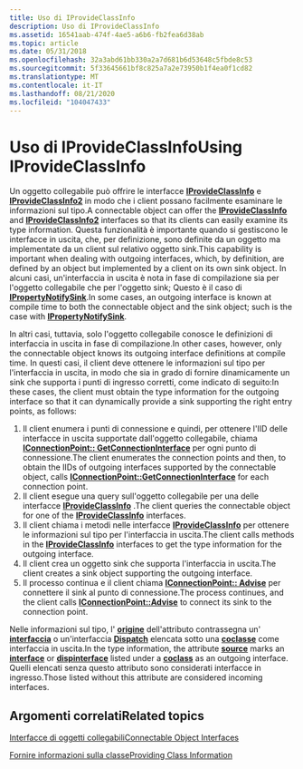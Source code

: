 ```yaml
---
title: Uso di IProvideClassInfo
description: Uso di IProvideClassInfo
ms.assetid: 16541aab-474f-4ae5-a6b6-fb2fea6d38ab
ms.topic: article
ms.date: 05/31/2018
ms.openlocfilehash: 32a3abd61bb330a2a7d681b6d53648c5fbde8c53
ms.sourcegitcommit: 5f33645661bf8c825a7a2e73950b1f4ea0f1cd82
ms.translationtype: MT
ms.contentlocale: it-IT
ms.lasthandoff: 08/21/2020
ms.locfileid: "104047433"
---
```

# <a name="using-iprovideclassinfo"></a><span data-ttu-id="06858-103">Uso di IProvideClassInfo</span><span class="sxs-lookup"><span data-stu-id="06858-103">Using IProvideClassInfo</span></span>

<span data-ttu-id="06858-104">Un oggetto collegabile può offrire le interfacce [**IProvideClassInfo**](/windows/desktop/api/OCIdl/nn-ocidl-iprovideclassinfo) e [**IProvideClassInfo2**](/windows/desktop/api/OCIdl/nn-ocidl-iprovideclassinfo2) in modo che i client possano facilmente esaminare le informazioni sul tipo.</span><span class="sxs-lookup"><span data-stu-id="06858-104">A connectable object can offer the [**IProvideClassInfo**](/windows/desktop/api/OCIdl/nn-ocidl-iprovideclassinfo) and [**IProvideClassInfo2**](/windows/desktop/api/OCIdl/nn-ocidl-iprovideclassinfo2) interfaces so that its clients can easily examine its type information.</span></span> <span data-ttu-id="06858-105">Questa funzionalità è importante quando si gestiscono le interfacce in uscita, che, per definizione, sono definite da un oggetto ma implementate da un client sul relativo oggetto sink.</span><span class="sxs-lookup"><span data-stu-id="06858-105">This capability is important when dealing with outgoing interfaces, which, by definition, are defined by an object but implemented by a client on its own sink object.</span></span> <span data-ttu-id="06858-106">In alcuni casi, un'interfaccia in uscita è nota in fase di compilazione sia per l'oggetto collegabile che per l'oggetto sink; Questo è il caso di [**IPropertyNotifySink**](/windows/desktop/api/OCIdl/nn-ocidl-ipropertynotifysink).</span><span class="sxs-lookup"><span data-stu-id="06858-106">In some cases, an outgoing interface is known at compile time to both the connectable object and the sink object; such is the case with [**IPropertyNotifySink**](/windows/desktop/api/OCIdl/nn-ocidl-ipropertynotifysink).</span></span>

<span data-ttu-id="06858-107">In altri casi, tuttavia, solo l'oggetto collegabile conosce le definizioni di interfaccia in uscita in fase di compilazione.</span><span class="sxs-lookup"><span data-stu-id="06858-107">In other cases, however, only the connectable object knows its outgoing interface definitions at compile time.</span></span> <span data-ttu-id="06858-108">In questi casi, il client deve ottenere le informazioni sul tipo per l'interfaccia in uscita, in modo che sia in grado di fornire dinamicamente un sink che supporta i punti di ingresso corretti, come indicato di seguito:</span><span class="sxs-lookup"><span data-stu-id="06858-108">In these cases, the client must obtain the type information for the outgoing interface so that it can dynamically provide a sink supporting the right entry points, as follows:</span></span>

1.  <span data-ttu-id="06858-109">Il client enumera i punti di connessione e quindi, per ottenere l'IID delle interfacce in uscita supportate dall'oggetto collegabile, chiama [**IConnectionPoint:: GetConnectionInterface**](/windows/desktop/api/OCIdl/nf-ocidl-iconnectionpoint-getconnectioninterface) per ogni punto di connessione.</span><span class="sxs-lookup"><span data-stu-id="06858-109">The client enumerates the connection points and then, to obtain the IIDs of outgoing interfaces supported by the connectable object, calls [**IConnectionPoint::GetConnectionInterface**](/windows/desktop/api/OCIdl/nf-ocidl-iconnectionpoint-getconnectioninterface) for each connection point.</span></span>
2.  <span data-ttu-id="06858-110">Il client esegue una query sull'oggetto collegabile per una delle interfacce [**IProvideClassInfo**](/windows/desktop/api/OCIdl/nn-ocidl-iprovideclassinfo) .</span><span class="sxs-lookup"><span data-stu-id="06858-110">The client queries the connectable object for one of the [**IProvideClassInfo**](/windows/desktop/api/OCIdl/nn-ocidl-iprovideclassinfo) interfaces.</span></span>
3.  <span data-ttu-id="06858-111">Il client chiama i metodi nelle interfacce [**IProvideClassInfo**](/windows/desktop/api/OCIdl/nn-ocidl-iprovideclassinfo) per ottenere le informazioni sul tipo per l'interfaccia in uscita.</span><span class="sxs-lookup"><span data-stu-id="06858-111">The client calls methods in the [**IProvideClassInfo**](/windows/desktop/api/OCIdl/nn-ocidl-iprovideclassinfo) interfaces to get the type information for the outgoing interface.</span></span>
4.  <span data-ttu-id="06858-112">Il client crea un oggetto sink che supporta l'interfaccia in uscita.</span><span class="sxs-lookup"><span data-stu-id="06858-112">The client creates a sink object supporting the outgoing interface.</span></span>
5.  <span data-ttu-id="06858-113">Il processo continua e il client chiama [**IConnectionPoint:: Advise**](/windows/desktop/api/OCIdl/nf-ocidl-iconnectionpoint-advise) per connettere il sink al punto di connessione.</span><span class="sxs-lookup"><span data-stu-id="06858-113">The process continues, and the client calls [**IConnectionPoint::Advise**](/windows/desktop/api/OCIdl/nf-ocidl-iconnectionpoint-advise) to connect its sink to the connection point.</span></span>

<span data-ttu-id="06858-114">Nelle informazioni sul tipo, l' [**origine**](/windows/desktop/Midl/source) dell'attributo contrassegna un' [**interfaccia**](/windows/desktop/Midl/interface) o un'interfaccia [**Dispatch**](/windows/desktop/Midl/dispinterface) elencata sotto una [**coclasse**](/windows/desktop/Midl/coclass) come interfaccia in uscita.</span><span class="sxs-lookup"><span data-stu-id="06858-114">In the type information, the attribute [**source**](/windows/desktop/Midl/source) marks an [**interface**](/windows/desktop/Midl/interface) or [**dispinterface**](/windows/desktop/Midl/dispinterface) listed under a [**coclass**](/windows/desktop/Midl/coclass) as an outgoing interface.</span></span> <span data-ttu-id="06858-115">Quelli elencati senza questo attributo sono considerati interfacce in ingresso.</span><span class="sxs-lookup"><span data-stu-id="06858-115">Those listed without this attribute are considered incoming interfaces.</span></span>

## <a name="related-topics"></a><span data-ttu-id="06858-116">Argomenti correlati</span><span class="sxs-lookup"><span data-stu-id="06858-116">Related topics</span></span>

<dl> <dt>

[<span data-ttu-id="06858-117">Interfacce di oggetti collegabili</span><span class="sxs-lookup"><span data-stu-id="06858-117">Connectable Object Interfaces</span></span>](connectable-object-interfaces.md)
</dt> <dt>

[<span data-ttu-id="06858-118">Fornire informazioni sulla classe</span><span class="sxs-lookup"><span data-stu-id="06858-118">Providing Class Information</span></span>](providing-class-information.md)
</dt> </dl>

 

 